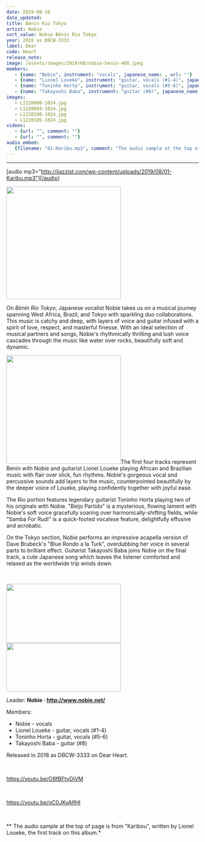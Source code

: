 ```yaml
---
date: 2019-08-16
date_updated: 
title: Bénin Rio Tokyo
artist: Nobie
sort_value: Nobie Bénin Rio Tokyo
year: 2018 as DBCW-3333
label: Dear
code: Heart
release_note: 
image: /assets/images/2019/08/nobie-benin-460.jpeg
members:
   - {name: "Nobie", instrument: "vocals", japanese_name: , url: ""}
   - {name: "Lionel Loueke", instrument: "guitar, vocals (#1-4)", japanese_name: , url: ""}
   - {name: "Toninho Horta", instrument: "guitar, vocals (#5-6)", japanese_name: , url: ""}
   - {name: "Takayoshi Baba", instrument: "guitar (#8)", japanese_name: , url: ""}
images: 
   - L1220090-1024.jpg
   - L1220094-1024.jpg
   - L1220100-1024.jpg
   - L1220105-1024.jpg
videos: 
   - {url: "", comment: ""}
   - {url: "", comment: ""}
audio_embed:
   {filename: "01-Karibu.mp3", comment: "The audio sample at the top of page is from \"Karibou\", written by Lionel Loueke, the first track on this album:"}
---
```

---
[audio mp3="http://jjazzist.com/wp-content/uploads/2019/08/01-Karibu.mp3"][/audio]

<a href="http://www.jjazzist.com/wp-content/uploads/2018/12/L1220090.jpg"><img class="size-medium wp-image-3346 alignright" src="http://www.jjazzist.com/wp-content/uploads/2018/12/L1220090-300x295.jpg" alt="" width="300" height="295" /></a>

On *Bénin Rio Tokyo*, Japanese vocalist Nobie takes us on a musical journey spanning West Africa, Brazil, and Tokyo with sparkling duo collaborations. This music is catchy and deep, with layers of voice and guitar infused with a spirit of love, respect, and masterful finesse. With an ideal selection of musical partners and songs, Nobie's rhythmically thrilling and lush voice cascades through the music like water over rocks, beautifully soft and dynamic.

<a href="http://www.jjazzist.com/wp-content/uploads/2018/12/L1220094.jpg"><img class="size-medium wp-image-3347 alignright" src="http://www.jjazzist.com/wp-content/uploads/2018/12/L1220094-300x284.jpg" alt="" width="300" height="284" /></a>The first four tracks represent Benin with Nobie and guitarist Lionel Loueke playing African and Brazilian music with flair over slick, fun rhythms. Nobie's gorgeous vocal and percussive sounds add layers to the music, counterpointed beautifully by the deeper voice of Loueke, playing confidently together with joyful ease.

The Rio portion features legendary guitarist Toninho Horta playing two of his originals with Nobie. "Beijo Partido" is a mysterious, flowing lament with Nobie's soft voice gracefully soaring over harmonically-shifting fields, while "Samba For Rudi" is a quick-footed vocalese feature, delightfully effusive and acrobatic.

On the Tokyo section, Nobie performs an impressive acapella version of Dave Brubeck's "Blue Rondo a la Turk", overdubbing her voice in several parts to brilliant effect. Guitarist Takayoshi Baba joins Nobie on the final track, a cute Japanese song which leaves the listener comforted and relaxed as the worldwide trip winds down.

&nbsp;

<a href="http://www.jjazzist.com/wp-content/uploads/2018/12/L1220100.jpg"><img class="alignnone size-medium wp-image-3348" src="http://www.jjazzist.com/wp-content/uploads/2018/12/L1220100-300x155.jpg" alt="" width="300" height="155" /></a> <a href="http://www.jjazzist.com/wp-content/uploads/2018/12/L1220105.jpg"><img class="alignnone size-medium wp-image-3349" src="http://www.jjazzist.com/wp-content/uploads/2018/12/L1220105-300x127.jpg" alt="" width="300" height="127" /></a>

Leader: <strong>Nobie · <a href="http://www.nobie.net/">http://www.nobie.net/</a></strong>

Members:
<ul>
 	<li>Nobie - vocals</li>
 	<li>Lionel Loueke - guitar, vocals (#1-4)</li>
 	<li>Toninho Horta - guitar, vocals (#5-6)</li>
 	<li>Takayoshi Baba - guitar (#8)</li>
</ul>
Released in 2018 as DBCW-3333 on Dear Heart.

&nbsp;

https://youtu.be/O8fBFtyDiVM

&nbsp;

https://youtu.be/oC0JKyAlfHI

&nbsp;

** The audio sample at the top of page is from "Karibou", written by Lionel Loueke, the first track on this album.*


